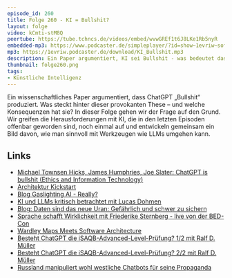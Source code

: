 ```yaml
---
episode_id: 260
title: Folge 260 - KI = Bullshit?
layout: folge
video: kCmti-stM8Q
peertube: https://tube.tchncs.de/videos/embed/wvwGREf1t6J8LKe1Rb5nyR
embedded-mp3: https://www.podcaster.de/simpleplayer/?id=show~1evriw~software-architektur-im-stream~pod-9edc8af0020858ea27451f868fa&v=1744379569
mp3: https://1evriw.podcaster.de/download/KI_Bullshit.mp3
description: Ein Paper argumentiert, KI sei Bullshit - was bedeutet das für uns in der Praxis?
thumbnail: folge260.png
tags:
- Künstliche Intelligenz
---
```


Ein wissenschaftliches Paper argumentiert, dass ChatGPT „Bullshit“
produziert. Was steckt hinter dieser provokanten These – und welche
Konsequenzen hat sie? In dieser Folge gehen wir der Frage auf den
Grund. Wir greifen die Herausforderungen mit KI, die in den letzten
Episoden offenbar geworden sind, noch einmal auf und entwickeln
gemeinsam ein Bild davon, wie man sinnvoll mit Werkzeugen wie LLMs
umgehen kann.


## Links

- [Michael Townsen Hicks, James Humphries, Joe Slater: ChatGPT is bullshit (Ethics and Information Technology)](https://link.springer.com/article/10.1007/s10676-024-09775-5)
- [Architektur Kickstart](https://www.socreatory.com/de/trainings/arch-kickstart)
- [Blog Gaslighting AI - Really?](https://ewolff.com/2025/03/31/Gaslighting-AIs.html)
- [KI und LLMs kritisch betrachtet mit Lucas Dohmen](/2025/02/21/folge251.html)
- [Blog: Daten sind das neue Uran: Gefährlich und schwer zu sichern](https://www.heise.de/blog/Daten-sind-das-neue-Uran-Gefaehrlich-und-schwer-zu-sichern-10318961.html)
- [Sprache schafft Wirklichkeit mit Friederike Sternberg - live von
  der
  BED-Con](/2024/09/20/episode232.html) 
- [Wardley Maps Meets Software
  Architecture](/2025/04/03/episode258.html)
- [Besteht ChatGPT die iSAQB-Advanced-Level-Prüfung? 1/2 mit Ralf
  D. Müller](/2023/12/15/folge193.html)
- [Besteht ChatGPT die iSAQB-Advanced-Level-Prüfung? 2/2 mit Ralf
  D. Müller](/2024/01/19/folge197.html)
- [Russland manipuliert wohl westliche Chatbots für seine
  Propaganda](https://www.spiegel.de/ausland/chatgpt-und-perplexity-ai-russland-manipuliert-westliche-chatbots-fuer-seine-propaganda-a-7e276236-cac3-4f35-8ad4-40eaba1c8caf)
